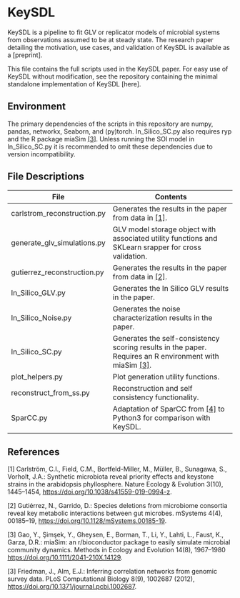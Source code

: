 # KeySDL

KeySDL is a pipeline to fit GLV or replicator models of microbial systems from observations assumed to be at steady state. The research paper detailing the motivation, use cases, and validation of KeySDL is available as a [preprint].

This file contains the full scripts used in the KeySDL paper.
For easy use of KeySDL without modification, see the repository containing the minimal standalone implementation of KeySDL [here].

## Environment

The primary dependencies of the scripts in this repository are numpy, pandas, networkx, Seaborn, and (py)torch. In_Silico_SC.py also requires ryp and the R package miaSim [[3]](#3). Unless running the SOI model in In_Silico_SC.py it is recommended to omit these dependencies due to version incompatibility.

## File Descriptions

|File|Contents|
|---|---|
|carlstrom_reconstruction.py|Generates the results in the paper from data in [[1]](#1).|
|generate_glv_simulations.py|GLV model storage object with associated utility functions and SKLearn srapper for cross validation.|
|gutierrez_reconstruction.py|Generates the results in the paper from data in [[2]](#2).|
|In_Silico_GLV.py|Generates the In Silico GLV results in the paper.|
|In_Silico_Noise.py|Generates the noise characterization results in the paper.|
|In_Silico_SC.py|Generates the self-consistency scoring results in the paper. Requires an R environment with miaSim [[3]](#3).|
|plot_helpers.py|Plot generation utility functions.|
|reconstruct_from_ss.py|Reconstruction and self consistency functionality.|
|SparCC.py|Adaptation of SparCC from [[4]](#4) to Python3 for comparison with KeySDL.|

## References

<a id="1">[1]</a> 
Carlström, C.I., Field, C.M., Bortfeld-Miller, M., Müller, B., Sunagawa, S.,
Vorholt, J.A.: Synthetic microbiota reveal priority effects and keystone strains
in the arabidopsis phyllosphere. Nature Ecology & Evolution 3(10), 1445–1454, https://doi.org/10.1038/s41559-019-0994-z. 

<a id="2">[2]</a> 
Gutiérrez, N., Garrido, D.: Species deletions from microbiome consortia reveal
key metabolic interactions between gut microbes. mSystems 4(4), 00185–19, https://doi.org/10.1128/mSystems.00185-19.

<a id="3">[3]</a> 
Gao, Y., Şimşek, Y., Gheysen, E., Borman, T., Li, Y., Lahti, L., Faust, K., Garza,
D.R.: miaSim: an r/bioconductor package to easily simulate microbial community
dynamics. Methods in Ecology and Evolution 14(8), 1967–1980 https://doi.org/10.1111/2041-210X.14129.

<a id="4">[3]</a> 
Friedman, J., Alm, E.J.: Inferring correlation networks from genomic survey
data. PLoS Computational Biology 8(9), 1002687 (2012), https://doi.org/10.1371/journal.pcbi.1002687.
